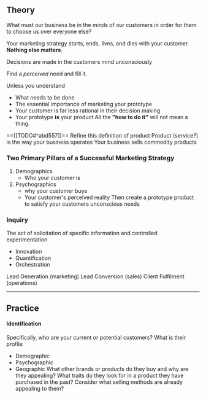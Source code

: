## Theory
What must our business be in the minds of our customers in order for them to choose us over everyone else?

Your marketing strategy starts, ends, lives, and dies with your customer. **Nothing else matters**.

Decisions are made in the customers mind unconsciously

Find a *perceived* need and fill it.

Unless you understand
- What needs to be done
- The essential importance of marketing your prototype
- Your customer is far less rational in their decision making
- Your prototype **is** your product
All the **"how to do it"** will not mean a thing. 

==[[TODO#^abd557]]==
Refine this definition of product
Product (service?) is the way your business operates
Your business sells commodity products
### Two Primary Pillars of a Successful Marketing Strategy
1. Demographics 
	- Who your customer is
2. Psychographics 
	- why your customer buys
	- Your customer's perceived reality
Then create a prototype product to satisfy your customers unconscious needs
### Inquiry
The act of solicitation of specific information and controlled experimentation 
- Innovation
- Quantification
- Orchestration


Lead Generation (marketing)
Lead Conversion (sales)
Client Fulfilment (operations)


---
## Practice
#### Identification
Specifically, who are your current or potential customers?
What is their profile
- Demographic 
- Psychographic
- Geographic
What other brands or products do they buy and why are they appealing? What traits do they look for in a product they have purchased in the past? Consider what selling methods are already appealing to them?




